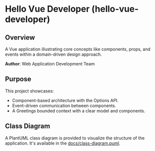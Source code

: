 # Hello Vue Developer (hello-vue-developer)

## Overview
A Vue application illustrating core concepts like components, props, and events within a domain-driven design approach.

**Author**: Web Application Development Team

## Purpose

This project showcases:
- Component-based architecture with the Options API.
- Event-driven communication between components.
- A Greetings bounded context with a clear model and components.

## Class Diagram
A PlantUML class diagram is provided to visualize the structure of the application. It's available in the [docs/class-diagram.puml](docs/class-diagram.puml).
